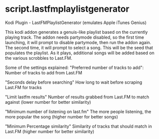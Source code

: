 # script.lastfmplaylistgenerator
Kodi Plugin - LastFMPlaylistGenerator (emulates Apple iTunes Genius)

This kodi addon generates a genuis-like playlist based on the currently playing track. The addon needs partymode disabled, so the first time launching, it will prompt to disable partymode, then run the addon again. The second time, it will prompt to select a song. This will be the seed that populates the playlist. As it plays, additional songs will be added based on the various scrobbles to Last.FM.


Some of the settings explained:
"Preferred number of tracks to add":
  Number of tracks to add from Last.FM

"Seconds delay before searching"
  How long to wait before scraping Last.FM for tracks

"Limit lastfm results"
  Number of results grabbed from Last.FM to match against (lower number for better similarity)

"Minimum number of listening on last.fm"
  The more people listening, the more popular the song (higher number for better songs)

"Minimum Percentage similarity"
  Similarity of tracks that should match in Last.FM (higher number for better similarity)
